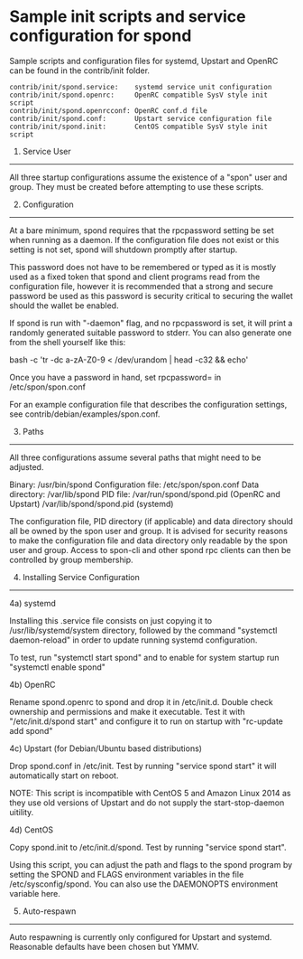 Sample init scripts and service configuration for spond
==========================================================

Sample scripts and configuration files for systemd, Upstart and OpenRC
can be found in the contrib/init folder.

    contrib/init/spond.service:    systemd service unit configuration
    contrib/init/spond.openrc:     OpenRC compatible SysV style init script
    contrib/init/spond.openrcconf: OpenRC conf.d file
    contrib/init/spond.conf:       Upstart service configuration file
    contrib/init/spond.init:       CentOS compatible SysV style init script

1. Service User
---------------------------------

All three startup configurations assume the existence of a "spon" user
and group.  They must be created before attempting to use these scripts.

2. Configuration
---------------------------------

At a bare minimum, spond requires that the rpcpassword setting be set
when running as a daemon.  If the configuration file does not exist or this
setting is not set, spond will shutdown promptly after startup.

This password does not have to be remembered or typed as it is mostly used
as a fixed token that spond and client programs read from the configuration
file, however it is recommended that a strong and secure password be used
as this password is security critical to securing the wallet should the
wallet be enabled.

If spond is run with "-daemon" flag, and no rpcpassword is set, it will
print a randomly generated suitable password to stderr.  You can also
generate one from the shell yourself like this:

bash -c 'tr -dc a-zA-Z0-9 < /dev/urandom | head -c32 && echo'

Once you have a password in hand, set rpcpassword= in /etc/spon/spon.conf

For an example configuration file that describes the configuration settings,
see contrib/debian/examples/spon.conf.

3. Paths
---------------------------------

All three configurations assume several paths that might need to be adjusted.

Binary:              /usr/bin/spond
Configuration file:  /etc/spon/spon.conf
Data directory:      /var/lib/spond
PID file:            /var/run/spond/spond.pid (OpenRC and Upstart)
                     /var/lib/spond/spond.pid (systemd)

The configuration file, PID directory (if applicable) and data directory
should all be owned by the spon user and group.  It is advised for security
reasons to make the configuration file and data directory only readable by the
spon user and group.  Access to spon-cli and other spond rpc clients
can then be controlled by group membership.

4. Installing Service Configuration
-----------------------------------

4a) systemd

Installing this .service file consists on just copying it to
/usr/lib/systemd/system directory, followed by the command
"systemctl daemon-reload" in order to update running systemd configuration.

To test, run "systemctl start spond" and to enable for system startup run
"systemctl enable spond"

4b) OpenRC

Rename spond.openrc to spond and drop it in /etc/init.d.  Double
check ownership and permissions and make it executable.  Test it with
"/etc/init.d/spond start" and configure it to run on startup with
"rc-update add spond"

4c) Upstart (for Debian/Ubuntu based distributions)

Drop spond.conf in /etc/init.  Test by running "service spond start"
it will automatically start on reboot.

NOTE: This script is incompatible with CentOS 5 and Amazon Linux 2014 as they
use old versions of Upstart and do not supply the start-stop-daemon uitility.

4d) CentOS

Copy spond.init to /etc/init.d/spond. Test by running "service spond start".

Using this script, you can adjust the path and flags to the spond program by
setting the SPOND and FLAGS environment variables in the file
/etc/sysconfig/spond. You can also use the DAEMONOPTS environment variable here.

5. Auto-respawn
-----------------------------------

Auto respawning is currently only configured for Upstart and systemd.
Reasonable defaults have been chosen but YMMV.
